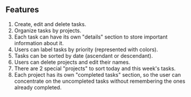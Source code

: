## Features

1. Create, edit and delete tasks.
1. Organize tasks by projects.
1. Each task can have its own "details" section to store important information about it.
1. Users can label tasks by priority (represented with colors).
1. Tasks can be sorted by date (ascendant or descendant).
1. Users can delete projects and edit their names.
1. There are 2 special "projects" to sort today and this week's tasks.
1. Each project has its own "completed tasks" section, so the user can concentrate on the uncompleted tasks without remembering the ones already completed.
